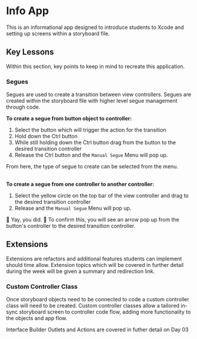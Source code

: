 # Info App

This is an informational app designed to introduce students to Xcode and setting up screens within a storyboard file.

## Key Lessons
Within this section, key points to keep in mind to recreate this application.

### Segues
Segues are used to create a transition between view controllers. 
Segues are created within the storyboard file with higher level segue management through code.

<b>To create a segue from button object to controller: </b>
1. Select the button which will trigger the action for the transition
2. Hold down the Ctrl button 
3. While still holding down the Ctrl button drag from the button to the desired transition controller
4. Release the Ctrl button and the `Manual Segue` Menu will pop up.	

From here, the type of segue to create can be selected from the menu. <br><br>

<b>To create a segue from one controller to another controller: </b>
1. Select the yellow circle on the top bar of the view controller and drag to the desired transition controller
2. Release and the `Manual Segue` Menu will pop up.	<br>

🎉 Yay, you did. 🎉
To confirm this, you will see an arrow pop up from the button's controller to the desired transition controller. 

## Extensions
Extensions are refactors and additional features students can implement should time allow.
Extension topics which will be covered in further detail during the week will be given a summary and redirection link.

### Custom Controller Class
Once storyboard objects need to be connected to code a custom controller class will need to be created.
Custom controller classes allow a tailored in-sync storyboard screen to controller code flow, adding more functionality to the objects and app flow.

Interface Builder Outlets and Actions are covered in futher detail on Day 03
